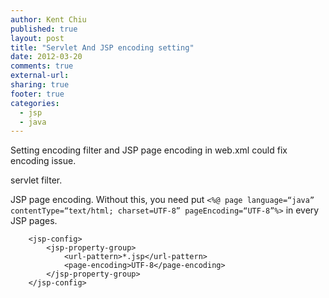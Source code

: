 ```yaml
---
author: Kent Chiu
published: true
layout: post
title: "Servlet And JSP encoding setting"
date: 2012-03-20
comments: true
external-url:
sharing: true
footer: true
categories:
  - jsp
  - java
---
```






Setting encoding filter and JSP page encoding in web.xml could fix
encoding issue.

servlet filter.

JSP page encoding. Without this, you need put
`<%@ page language=“java” contentType=“text/html; charset=UTF-8” pageEncoding=“UTF-8”%>`
in every JSP pages.


```
    <jsp-config>
        <jsp-property-group>
            <url-pattern>*.jsp</url-pattern>
            <page-encoding>UTF-8</page-encoding>
        </jsp-property-group>
    </jsp-config>
```


